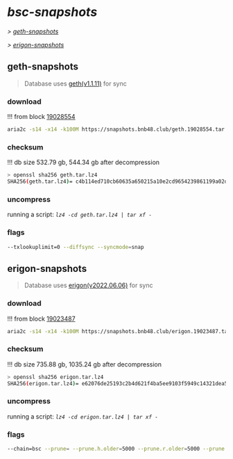 # *bsc-snapshots*


*\> [geth-snapshots](#geth-snapshots)*

*\> [erigon-snapshots](#erigon-snapshots)*


## geth-snapshots


> Database uses [geth(v1.1.11)](https://github.com/bnb-chain/bsc/releases/tag/v1.1.11) for sync


### download

<!-- begin_geth -->

!!! from block [19028554](https://bscscan.com/block/19028554)
```bash
aria2c -s14 -x14 -k100M https://snapshots.bnb48.club/geth.19028554.tar.lz4 -o geth.tar.lz4
```


### checksum


!!! db size 532.79 gb, 544.34 gb after decompression
```bash
> openssl sha256 geth.tar.lz4
SHA256(geth.tar.lz4)= c4b114ed710cb60635a650215a10e2cd9654239861199a02dede8665c4bc1395
```

<!-- end_geth -->

### uncompress


running a script: _`lz4 -cd geth.tar.lz4 | tar xf -`_


### flags


```bash
--txlookuplimit=0 --diffsync --syncmode=snap
```


## erigon-snapshots


> Database uses [erigon(v2022.06.06)](https://github.com/ledgerwatch/erigon/releases/tag/v2022.06.06) for sync


### download

<!-- begin_erigon -->

!!! from block [19023487](https://bscscan.com/block/19023487)
```bash
aria2c -s14 -x14 -k100M https://snapshots.bnb48.club/erigon.19023487.tar.lz4 -o erigon.tar.lz4
```


### checksum


!!! db size 735.88 gb, 1035.24 gb after decompression
```bash
> openssl sha256 erigon.tar.lz4
SHA256(erigon.tar.lz4)= e62076de25193c2b4d621f4ba5ee9103f5949c14321dea5b90fd33a3c1a59eec
```

<!-- end_erigon -->

### uncompress


running a script: _`lz4 -cd erigon.tar.lz4 | tar xf -`_


### flags


```bash
--chain=bsc --prune= --prune.h.older=5000 --prune.r.older=5000 --prune.t.older=5000 --prune.c.older=5000 --db.pagesize=16k
```
